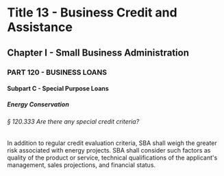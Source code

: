 
# Title 13 - Business Credit and Assistance
## Chapter I - Small Business Administration
### PART 120 - BUSINESS LOANS
#### Subpart C - Special Purpose Loans
##### Energy Conservation
###### § 120.333 Are there any special credit criteria?

In addition to regular credit evaluation criteria, SBA shall weigh the greater risk associated with energy projects. SBA shall consider such factors as quality of the product or service, technical qualifications of the applicant's management, sales projections, and financial status.
